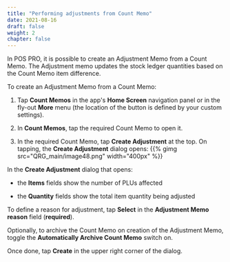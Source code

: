 ```yaml
---
title: "Performing adjustments from Count Memo"
date: 2021-08-16
draft: false
weight: 2
chapter: false
---
```


In POS PRO, it is possible to create an Adjustment Memo from a Count Memo. The Adjustment memo updates the stock ledger quantities based on the Count Memo item difference.

To create an Adjustment Memo from a Count Memo:

1. Tap **Count Memos** in the app's **Home Screen** navigation panel or in the fly-out **More** menu (the location of the button is defined by your custom settings).

2. In **Count Memos**, tap the required Count Memo to open it.

3. In the required Count Memo, tap **Create Adjustment** at the top. On tapping, the **Create Adjustment** dialog opens:
{{% gimg src="QRG_main/image48.png" width="400px" %}}

In the **Create Adjustment** dialog that opens:
- the **Items** fields show the number of PLUs affected

- the **Quantity** fields show the total item quantity being adjusted

To define a reason for adjustment, tap **Select** in the **Adjustment Memo reason** field (**required**).

Optionally, to archive the Count Memo on creation of the Adjustment Memo, toggle the **Automatically Archive Count Memo** switch on.

Once done, tap **Create** in the upper right corner of the dialog.